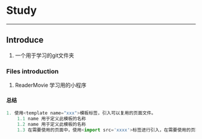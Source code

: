 # Study
---
## Introduce

1. 一个用于学习的git文件夹


### Files introduction

1. ReaderMovie 学习用的小程序

#### 总结

``` javascript
1. 使用<template name="xxx">模板标签，引入可以复用的页面文件。
    1.1 name 用于定义此模板的名称
    1.2 name 用于定义此模板的名称
    1.3 在需要使用的页面中，使用<import src='xxxx'>标签进行引入，在需要使用的页面的位置使用<template is='name' />引入使用 。
```

